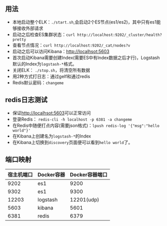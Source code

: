 ## 用法
- 本地启动整个ELK：`./start.sh`,会启动2个ES节点(es1/es2)，其中只有es1能够接收外部请求
- 启动之后检查ES集群状态：`curl http://localhost:9202/_cluster/health?pretty`
- 查看节点情况：`curl http://localhost:9202/_cat/nodes?v`
- 启动之后可以访问Kibana：[http://localhsot:5603](http://localhsot:5603)
- 首次启动Kibana需要创建Index(需要ES中有Index数据之后才行)，Logstash默认的Index为`logstash-*`格式。
- 关闭ELK： `./stop.sh`，将清空所有数据
- 用2种方式打日志：通过gelf和通过redis
- Redis默认密码：`changeme`


## redis日志测试
- 保证[http://localhsot:5603](http://localhsot:5603)可以正常访问
- 登录Redis： `redis-cli -h localhost -p 6381 -a changeme`
- 在Redis中随便打点内容(需要json格式)：`lpush redis-log '{"msg":"hello world"}'`
- 在Kibana上创建名为`logstash-*`的Index
- 在Kibana上切换到`discovery`页面便可以看到`hello world`了。

## 端口映射

|宿主机端口|Docker容器|Docker容器端口|
| --- | --- | --- |
|9202|es1|9200|
|9302|es1|9300|
|12203|logstash|12201(udp)|
|5603|kibana|5601|
|6381|redis|6379|
